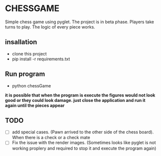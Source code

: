 # CHESSGAME
Simple chess game using pyglet. The project is in beta phase. Players take turns to play. The logic of every piece works. 

## insallation
- clone this project
- pip install -r requirements.txt

## Run program
- python chessGame

**it is possible that when the program is execute the figures would not look good or they could look damage. just close the application and run it again until the pieces appear**

## TODO 
- [ ] add special cases. (Pawn arrived to the other side of the chess board). When there is a check or a check mate
- [ ] Fix the issue with the render images. (Sometimes looks like pyglet is not working proplery and required to stop it and execute the program again)
